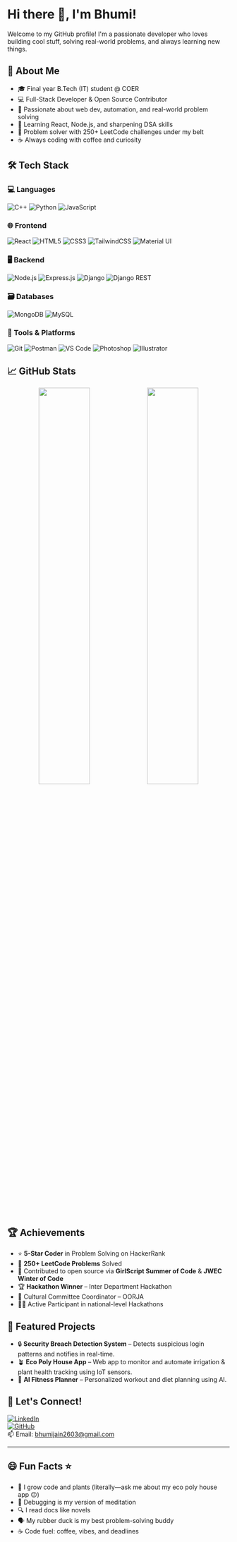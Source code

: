 # Hi there 👋, I'm Bhumi!

Welcome to my GitHub profile! I'm a passionate developer who loves building cool stuff, solving real-world problems, and always learning new things.  

## 👤 About Me

- 🎓 Final year B.Tech (IT) student @ COER  
- 💻 Full-Stack Developer & Open Source Contributor  
- 🚀 Passionate about web dev, automation, and real-world problem solving  
- 🌱 Learning React, Node.js, and sharpening DSA skills  
- 🧠 Problem solver with 250+ LeetCode challenges under my belt  
- ☕ Always coding with coffee and curiosity


## 🛠️ Tech Stack

### 💻 Languages
![C++](https://img.shields.io/badge/C++-00599C?style=for-the-badge&logo=c%2B%2B&logoColor=white)
![Python](https://img.shields.io/badge/Python-3776AB?style=for-the-badge&logo=python&logoColor=white)
![JavaScript](https://img.shields.io/badge/JavaScript-F7DF1E?style=for-the-badge&logo=javascript&logoColor=000)

### 🌐 Frontend
![React](https://img.shields.io/badge/React-20232A?style=for-the-badge&logo=react&logoColor=61DAFB)
![HTML5](https://img.shields.io/badge/HTML5-E34F26?style=for-the-badge&logo=html5&logoColor=white)
![CSS3](https://img.shields.io/badge/CSS3-1572B6?style=for-the-badge&logo=css3&logoColor=white)
![TailwindCSS](https://img.shields.io/badge/TailwindCSS-38B2AC?style=for-the-badge&logo=tailwind-css&logoColor=white)
![Material UI](https://img.shields.io/badge/MaterialUI-007FFF?style=for-the-badge&logo=mui&logoColor=white)

### 🖥️ Backend
![Node.js](https://img.shields.io/badge/Node.js-339933?style=for-the-badge&logo=nodedotjs&logoColor=white)
![Express.js](https://img.shields.io/badge/Express.js-000000?style=for-the-badge&logo=express&logoColor=white)
![Django](https://img.shields.io/badge/Django-092E20?style=for-the-badge&logo=django&logoColor=white)
![Django REST](https://img.shields.io/badge/DRF-ff1709?style=for-the-badge&logo=django&logoColor=white)

### 🗃️ Databases
![MongoDB](https://img.shields.io/badge/MongoDB-4EA94B?style=for-the-badge&logo=mongodb&logoColor=white)
![MySQL](https://img.shields.io/badge/MySQL-005C84?style=for-the-badge&logo=mysql&logoColor=white)

### 🧰 Tools & Platforms
![Git](https://img.shields.io/badge/Git-F05032?style=for-the-badge&logo=git&logoColor=white)
![Postman](https://img.shields.io/badge/Postman-FF6C37?style=for-the-badge&logo=postman&logoColor=white)
![VS Code](https://img.shields.io/badge/VS%20Code-007ACC?style=for-the-badge&logo=visual-studio-code&logoColor=white)
![Photoshop](https://img.shields.io/badge/Photoshop-31A8FF?style=for-the-badge&logo=adobephotoshop&logoColor=white)
![Illustrator](https://img.shields.io/badge/Illustrator-FF9A00?style=for-the-badge&logo=adobeillustrator&logoColor=white)

## 📈 GitHub Stats

<p align="center">
  <img width="48%" src="https://github-readme-stats.vercel.app/api?username=bhumi-125&show_icons=true&theme=radical" />
  <img width="48%" src="https://github-readme-streak-stats.herokuapp.com?user=bhumi-125&theme=radical" />
</p>


## 🏆 Achievements

- ⭐ **5-Star Coder** in Problem Solving on HackerRank  
- 🔧 **250+ LeetCode Problems** Solved  
- 🌟 Contributed to open source via **GirlScript Summer of Code** & **JWEC Winter of Code**  
- 🏆 **Hackathon Winner** – Inter Department Hackathon  
- 💃 Cultural Committee Coordinator – OORJA  
- 👩‍💻 Active Participant in national-level Hackathons


## 📌 Featured Projects
- 🔒 **Security Breach Detection System** – Detects suspicious login patterns and notifies in real-time.  
- 🪴 **Eco Poly House App** – Web app to monitor and automate irrigation & plant health tracking using IoT sensors.  
- 💪 **AI Fitness Planner** – Personalized workout and diet planning using AI.  

## 🔗 Let's Connect!

[![LinkedIn](https://img.shields.io/badge/-LinkedIn-blue?style=flat-square&logo=linkedin)](https://linkedin.com/in/bhumi-jain-55b12621a)  
[![GitHub](https://img.shields.io/badge/-GitHub-000?style=flat-square&logo=github)](https://github.com/bhumi-125)  
📫 Email: [bhumijain2603@gmail.com](mailto:bhumijain2603@gmail.com)

---

## 😄 Fun Facts ⭐️
- 🌱 I grow code and plants (literally—ask me about my eco poly house app 😉)
- 🧩 Debugging is my version of meditation
- 🔍 I read docs like novels
- 🗣️ My rubber duck is my best problem-solving buddy
- ☕ Code fuel: coffee, vibes, and deadlines
 
